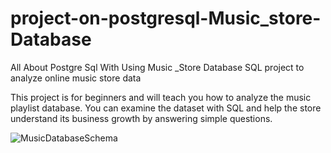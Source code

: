 # project-on-postgresql-Music_store-Database
All About Postgre Sql  With Using Music _Store Database
SQL project to analyze online music store data

This project is for beginners and will teach you how to analyze the music playlist database. You can examine the dataset with SQL and help the store understand its business growth by answering simple questions.

![MusicDatabaseSchema](https://github.com/Prashanthkankala/project-on-postgresql-Music_store-Database/assets/144074632/e0238c6c-2fb9-4de6-bbc0-6cdfdf89f4f2)
